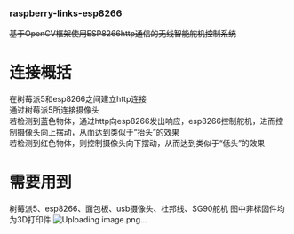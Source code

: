### raspberry-links-esp8266
~~基于OpenCV框架使用ESP8266http通信的无线智能舵机控制系统~~  
# 连接概括
在树莓派5和esp8266之间建立http连接  
通过树莓派5所连接摄像头  
若检测到蓝色物体，通过http向esp8266发出响应，esp8266控制舵机，进而控制摄像头向上摆动，从而达到类似于“抬头”的效果  
若检测到红色物体，则控制摄像头向下摆动，从而达到类似于“低头”的效果  
# 需要用到
树莓派5、esp8266、面包板、usb摄像头、杜邦线、SG90舵机
图中非标固件均为3D打印件
![Uploading image.png…]()
